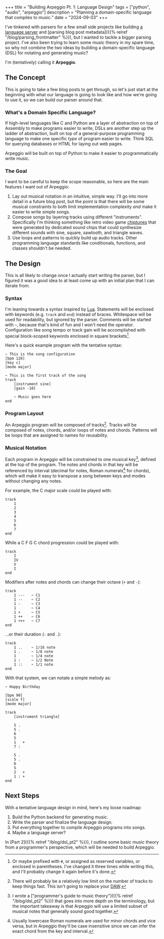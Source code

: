 +++
title = "Building Arpeggio Pt. 1: Language Design"
tags = ["python", "audio", "arpeggio"]
description = "Planning a domain-specific language that compiles to music."
date = "2024-09-03"
+++

I've tinkered with parsers for a few small side projects like building [a language server](https://github.com/aazuspan/spinasm-lsp) and [parsing blog post metadata]({{% relref "/blog/parsing_frontmatter" %}}), but I wanted to tackle a bigger parsing project. I've also been trying to learn some music theory in my spare time, so why not combine the two ideas by building a domain-specific language (DSL) for notating and generating music?

I'm (tentatively) calling it **Arpeggio**.

## The Concept

This is going to take a few blog posts to get through, so let's just start at the beginning with what our language is going to look like and how we're going to use it, so we can build our parser around that.

### What's a Domain Specific Language?

If high-level languages like C and Python are a layer of abstraction on top of Assembly to make programs easier to write, DSLs are another step up the ladder of abstraction, built on top of a general-purpose programming language to make one specific *type* of program easier to write. Think SQL for querying databases or HTML for laying out web pages.

Arpeggio will be built on top of Python to make it easier to programmatically write music.

### The Goal

I want to be careful to keep the scope reasonable, so here are the main features I want out of Arpeggio:

1. Lay out musical notation in an intuitive, simple way. I'll go into more detail in a future blog post, but the point is that there will be some musical constraints to both limit implementation complexity *and* make it easier to write simple songs.
1. Compose songs by layering tracks using different "instruments". Specifically I'm thinking something like retro video game [chiptunes](https://en.wikipedia.org/wiki/Chiptune) that were generated by dedicated sound chips that could synthesize different sounds with sine, square, sawtooth, and triangle waves. 
1. Use loops and patterns to quickly build up audio tracks. Other programming language standards like conditionals, functions, and classes shouldn't be needed.

## The Design

This is all likely to change once I actually start writing the parser, but I figured it was a good idea to at least come up with an initial plan that I can iterate from.

### Syntax

I'm leaning towards a syntax inspired by [Lua](https://www.lua.org/). Statements will be enclosed with keywords (e.g. `track` and `end`) instead of braces. Whitespace will be used for readability, but ignored by the parser. Comments will be started with `~`, because that's kind of fun and I won't need the operator. Configuration like song tempo or track gain will be accomplished with special block-scoped keywords enclosed in square brackets[^config].

Here's a quick example program with the tentative syntax:

```text
~ This is the song configuration
[bpm 120]
[key c]
[mode major]

~ This is the first track of the song
track
    [instrument sine]
    [gain -10]

    ~ Music goes here
end
```

### Program Layout

An Arpeggio program will be composed of tracks[^tracks]. Tracks will be composed of notes, chords, and/or loops of notes and chords. Patterns will be loops that are assigned to names for reusability.

### Musical Notation

Each program in Arpeggio will be constrained to one musical key[^music], defined at the top of the program. The notes and chords in that key will be referenced by interval (decimal for notes, Roman numerals[^numerals] for chords), which will make it easy to transpose a song between keys and modes without changing any notes. 

For example, the C major scale could be played with:

```text
track
    1
    2
    3
    4
    5
    6
    7
end
```

While a C F G C chord progression could be played with:

```text
track
    I
    IV
    V
    I
end
```

Modifiers after notes and chords can change their octave (`+` and `-`):

```text
track
    1 ---   ~ C1
    1 --    ~ C2
    1 -     ~ C3
    1       ~ C4
    1 +     ~ C5
    1 ++    ~ C6
    1 +++   ~ C7
end
```

...or their duration (`:` and `.`):

```text
track
    1 ..    ~ 1/16 note
    1 .     ~ 1/8 note
    1       ~ 1/4 note
    1 :     ~ 1/2 Note
    1 ::    ~ 1/1 note
end
```

With that system, we can notate a simple melody as:

```text
~ Happy Birthday

[bpm 90]
[scale f]
[mode major]

track
    [instrument triangle]

    5 . 
    5 .
    6
    5
    1   +
    7 :

    5 .
    5 .
    6
    5
    2   +
    1 : +
end
```

## Next Steps

With a tentative language design in mind, here's my loose roadmap:

1. Build the Python backend for generating music.
1. Write the parser and finalize the language design.
1. Put everything together to compile Arpeggio programs into songs.
1. Maybe a language server?

In [Part 2]({{% relref "/blog/dsl_pt2" %}}), I outline some basic music theory from a programmer's perspective, which will be needed to build Arpeggio.

[^config]: Or maybe prefixed with `#`, or assigned as reserved variables, or enclosed in parentheses. I've changed it three times while writing this, and I'll probably change it again before it's done.
[^tracks]: There will probably be a relatively low limit on the number of tracks to keep things fast. This isn't going to replace your [DAW](https://en.wikipedia.org/wiki/Digital_audio_workstation).
[^music]: I wrote a ["programmer's guide to music theory"]({{% relref "/blog/dsl_pt2" %}}) that goes into more depth on the terminology, but the important takeaway is that Arpeggio will use a limited subset of musical notes that generally sound good together.
[^numerals]: Usually lowercase Roman numerals are used for minor chords and vice versa, but in Arpeggio they'll be case insensitive since we can infer the exact chord from the key and interval.